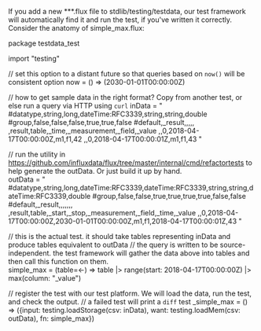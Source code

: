 If you add a new ***.flux file to stdlib/testing/testdata, our test framework will automatically find it and run the test, if you've written it correctly. Consider the anatomy of simple_max.flux:

package testdata_test
 
import "testing"

// set this option to a distant future so that queries based on `now()` will be consistent
option now = () => (2030-01-01T00:00:00Z)

// how to get sample data in the right format?  Copy from another test, or else run a query via HTTP using `curl` 
inData = "
#datatype,string,long,dateTime:RFC3339,string,string,double
#group,false,false,false,true,true,false
#default,_result,,,,,
,result,table,_time,_measurement,_field,_value
,,0,2018-04-17T00:00:00Z,m1,f1,42
,,0,2018-04-17T00:00:01Z,m1,f1,43
"

// run the utility in https://github.com/influxdata/flux/tree/master/internal/cmd/refactortests  to help generate the outData.  Or just build it up by hand.  
outData = "
#datatype,string,long,dateTime:RFC3339,dateTime:RFC3339,string,string,dateTime:RFC3339,double
#group,false,false,true,true,true,true,false,false
#default,_result,,,,,,,
,result,table,_start,_stop,_measurement,_field,_time,_value
,,0,2018-04-17T00:00:00Z,2030-01-01T00:00:00Z,m1,f1,2018-04-17T00:00:01Z,43
"

// this is the actual test.  it should take tables representing inData and produce tables equivalent to outData
// the query is written to be source-independent.  the test framework will gather the data above into tables and then call this function on them.  
simple_max = (table=<-) =>
	table
		|> range(start: 2018-04-17T00:00:00Z)
		|> max(column: "_value")

// register the test with our test platform.  We will load the data, run the test, and check the output.
// a failed test will print a `diff`
test _simple_max = () =>
	({input: testing.loadStorage(csv: inData), want: testing.loadMem(csv: outData), fn: simple_max})


